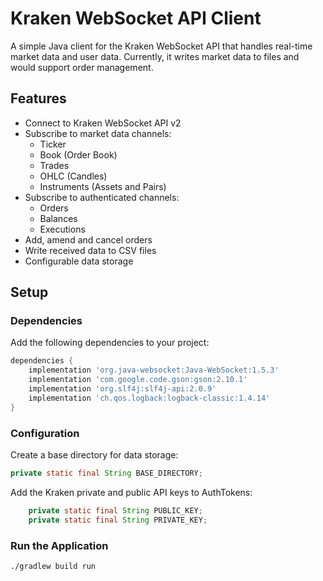 # Kraken WebSocket API Client

A simple Java client for the Kraken WebSocket API that handles real-time market data and user data. Currently, it 
writes market data to files and would support order management.


## Features

- Connect to Kraken WebSocket API v2
- Subscribe to market data channels:
    - Ticker
    - Book (Order Book)
    - Trades
    - OHLC (Candles)
    - Instruments (Assets and Pairs)
- Subscribe to authenticated channels:
    - Orders
    - Balances
    - Executions
- Add, amend and cancel orders
- Write received data to CSV files
- Configurable data storage

## Setup

### Dependencies

Add the following dependencies to your project:

```gradle
dependencies {
    implementation 'org.java-websocket:Java-WebSocket:1.5.3'
    implementation 'com.google.code.gson:gson:2.10.1'
    implementation 'org.slf4j:slf4j-api:2.0.9'
    implementation 'ch.qos.logback:logback-classic:1.4.14'
}
```

### Configuration
Create a base directory for data storage:

```java
private static final String BASE_DIRECTORY;
```

Add the Kraken private and public API keys to AuthTokens:
```java
    private static final String PUBLIC_KEY;
    private static final String PRIVATE_KEY;
```

### Run the Application

```commandLine
./gradlew build run
```
